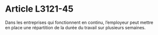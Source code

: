 # Article L3121-45

Dans les entreprises qui fonctionnent en continu, l’employeur peut mettre en place une répartition de la durée du travail sur plusieurs semaines.
